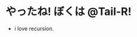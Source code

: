 # やったね! ぼくは @Tail-R!
- i love recursion.


<!---
Tail-R/Tail-R is a ✨ special ✨ repository because its `README.md` (this file) appears on your GitHub profile.
You can click the Preview link to take a look at your changes.
--->
